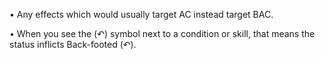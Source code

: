 • Any effects which would usually target AC instead target BAC.

• When you see the (↶) symbol next to a condition or skill, that means the status inflicts Back-footed (↶).